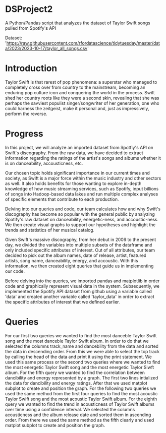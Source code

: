 # DSProject2 

A Python/Pandas script that analyzes the dataset of Taylor Swift songs pulled from Spotify's API 

Dataset: 'https://raw.githubusercontent.com/rfordatascience/tidytuesday/master/data/2023/2023-10-17/taylor_all_songs.csv' 


# Introduction
Taylor Swift is that rarest of pop phenomena: a superstar who managed to completely cross over from country to the mainstream, becoming an enduring pop culture icon and conquering the world in the process. Swift shed her country roots like they were a second skin, revealing that she was perhaps the savviest populist singer/songwriter of her generation, one who could harness the zeitgeist, make it personal and, just as impressively, perform the reverse. 


# Progress
In this project, we will analyze an imported dataset from Spotfiy's API on Swift's discography. From the raw data, we have decided to extract information regarding the ratings of the artist's songs and albums whether it is on danceability, accousticness, etc. 

Our chosen topic holds significant importance in our current times and society, as Swift is a major force within the music industry and other sectors as well. It also holds benefits for those wanting to explore in-depth knowledge of how music streaming services, such as Spotify, input billions of songs into Hadoop-based data lakes and run multiple complex analyses of specific elements that contribute to each production. 

Delving into our queries and code, our team calculates how and why Swift's discography has become so popular with the general public by analyzing Spotify's raw dataset on danceability, energetic-ness, and accoustic-ness. We then create visual graphs to support our hypotheses and highlight the trends and statistics of her musical catalog. 

Given Swift's massive discography, from her debut in 2006 to the present day, we divided the variables into multiple subsets of the dataframe and only included specific attributes of interest. Out of all attributes, our team decided to pick out the album names, date of release, artist, featured artists, song name, danceability, energy, and accoustic. With this information, we then created eight queries that guide us in implementing our code. 

Before delving into the queries, we imported pandas and matplotlib in order code and graphically represent visual data in the system. Subsequently, we implemented the Spotify API dataset from github using a variable called 'data' and created another variable called 'taylor_data' in order to extract the specific attributes of interest that we defined earlier.  

# Queries
For our first two queries we wanted to find the most danceble Taylor Swift song and the most danceble Taylor Swift album. In order to do that we selected the columns track_name and dancebility from the data and sorted the data in descending order. From this we were able to select the top track by calling the head of the data and print it using the print statement.
We used this same process or the second two queries where we wanted to find the most energetic Taylor Swift song and the most energetic Taylor Siwft album. 
For the fifth query we wanted to find the correlation between dancibility and energy represented by a graph. The first two lines intialized the data for dancibility and energy ratings. After that we used matplot subplot to create and position the graph. 
For the following two queries we used the same method from the first four queries to find the most acoustic Taylor Swift song and the most acoustic Taylor Swift album. 
For the eighth query we wanted to find the trend in acousticness of Taylor Swift albums over time using a confidence interval. We selected the columns acousticness and the album release date and sorted them in ascending order. From there we used the same method as the fifth clearly and used matplot subplot to create and position the graph. 
